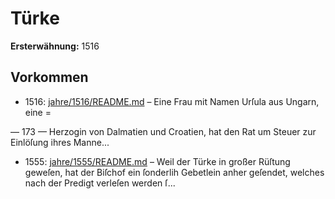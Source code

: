 # Türke

**Ersterwähnung:** 1516

## Vorkommen
- 1516: [jahre/1516/README.md](../jahre/1516/README.md) – Eine Frau mit Namen Urſula aus Ungarn, eine
=


— 173 —
Herzogin von Dalmatien und Croatien, hat den Rat um
Steuer zur Einlöſung ihres Manne...
- 1555: [jahre/1555/README.md](../jahre/1555/README.md) – Weil der Türke in großer Rüſtung geweſen, hat der
Biſchof ein ſonderlih Gebetlein anher geſendet, welches
nach der Predigt verleſen werden ſ...
